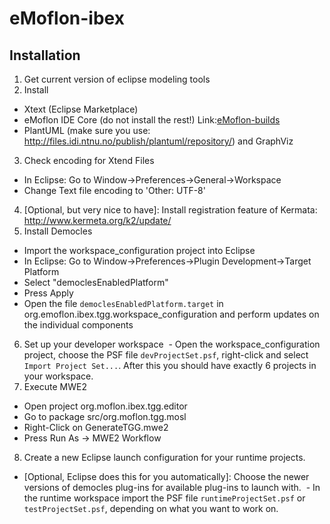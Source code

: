 # eMoflon-ibex

## Installation
1. Get current version of eclipse modeling tools
2. Install
  - Xtext  (Eclipse Marketplace)
  - eMoflon IDE Core (do not install the rest!) Link:[eMoflon-builds](https://emoflon.github.io/installation.html)
  - PlantUML (make sure you use: http://files.idi.ntnu.no/publish/plantuml/repository/) and GraphViz
3. Check encoding for Xtend Files
  - In Eclipse: Go to Window->Preferences->General->Workspace 
  - Change Text file encoding to 'Other: UTF-8'
4. [Optional, but very nice to have]:  Install registration feature of Kermata: http://www.kermeta.org/k2/update/  
5. Install Democles
  - Import the workspace_configuration project into Eclipse
  - In Eclipse: Go to Window->Preferences->Plugin Development->Target Platform
  - Select "democlesEnabledPlatform"
  - Press Apply
  - Open the file ```democlesEnabledPlatform.target``` in org.emoflon.ibex.tgg.workspace_configuration and perform updates on the individual components
6. Set up your developer workspace
  - Open the workspace_configuration project, choose the PSF file ```devProjectSet.psf```, right-click and select ```Import Project Set...```.  After this you should have exactly 6 projects in your workspace.
7. Execute MWE2
  - Open project org.moflon.ibex.tgg.editor 
  - Go to package src/org.moflon.tgg.mosl 
  - Right-Click on GenerateTGG.mwe2 
  - Press Run As -> MWE2 Workflow
8. Create a new Eclipse launch configuration for your runtime projects.
  - [Optional, Eclipse does this for you automatically]:  Choose the newer versions of democles plug-ins for available plug-ins to launch with.
  - In the runtime workspace import the PSF file ```runtimeProjectSet.psf``` or ```testProjectSet.psf```, depending on what you want to work on.
